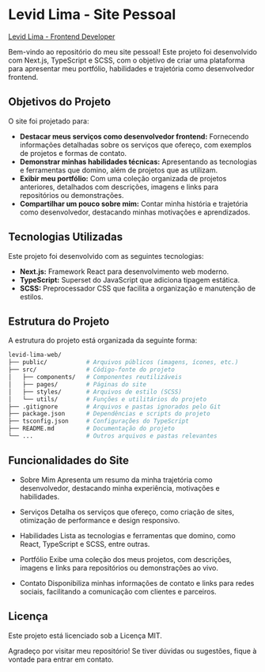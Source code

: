 # Levid Lima - Site Pessoal 

[Levid Lima - Frontend Developer](https://levid-lima-web.vercel.app/) 

Bem-vindo ao repositório do meu site pessoal! Este projeto foi desenvolvido com Next.js, TypeScript e SCSS, com o objetivo de criar uma plataforma para apresentar meu portfólio, habilidades e trajetória como desenvolvedor frontend.

## Objetivos do Projeto

O site foi projetado para:

- **Destacar meus serviços como desenvolvedor frontend:** Fornecendo informações detalhadas sobre os serviços que ofereço, com exemplos de projetos e formas de contato.
- **Demonstrar minhas habilidades técnicas:** Apresentando as tecnologias e ferramentas que domino, além de projetos que as utilizam.
- **Exibir meu portfólio:** Com uma coleção organizada de projetos anteriores, detalhados com descrições, imagens e links para repositórios ou demonstrações.
- **Compartilhar um pouco sobre mim:** Contar minha história e trajetória como desenvolvedor, destacando minhas motivações e aprendizados.

## Tecnologias Utilizadas

Este projeto foi desenvolvido com as seguintes tecnologias:

- **Next.js:** Framework React para desenvolvimento web moderno.
- **TypeScript:** Superset do JavaScript que adiciona tipagem estática.
- **SCSS:** Preprocessador CSS que facilita a organização e manutenção de estilos.

## Estrutura do Projeto

A estrutura do projeto está organizada da seguinte forma:

```bash
levid-lima-web/
├── public/           # Arquivos públicos (imagens, ícones, etc.)
├── src/              # Código-fonte do projeto
│   ├── components/   # Componentes reutilizáveis
│   ├── pages/        # Páginas do site
│   ├── styles/       # Arquivos de estilo (SCSS)
│   └── utils/        # Funções e utilitários do projeto
├── .gitignore        # Arquivos e pastas ignorados pelo Git
├── package.json      # Dependências e scripts do projeto
├── tsconfig.json     # Configurações do TypeScript
├── README.md         # Documentação do projeto
└── ...               # Outros arquivos e pastas relevantes
```

## Funcionalidades do Site

- Sobre Mim
Apresenta um resumo da minha trajetória como desenvolvedor, destacando minha experiência, motivações e habilidades.

- Serviços
Detalha os serviços que ofereço, como criação de sites, otimização de performance e design responsivo.

- Habilidades
Lista as tecnologias e ferramentas que domino, como React, TypeScript e SCSS, entre outras.

- Portfólio
Exibe uma coleção dos meus projetos, com descrições, imagens e links para repositórios ou demonstrações ao vivo.

- Contato
Disponibiliza minhas informações de contato e links para redes sociais, facilitando a comunicação com clientes e parceiros.

## Licença
Este projeto está licenciado sob a Licença MIT.


Agradeço por visitar meu repositório! Se tiver dúvidas ou sugestões, fique à vontade para entrar em contato.

